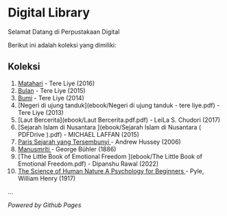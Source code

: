# Digital Library

Selamat Datang di Perpustakaan Digital

Berikut ini adalah koleksi yang dimiliki:
## Koleksi

1. [Matahari](ebook/Tere_Liye_-_Matahari.pdf.pdf) - Tere Liye (2016)
2. [Bulan](ebook/Tere_Liye_-_Bulan.pdf.pdf) - Tere Liye (2015)
3. [Bumi](ebook/Tere_Liye_-_Bumi.pdf.pdf) - Tere Liye (2014)
4. [Negeri di ujung tanduk](ebook/Negeri di ujung tanduk - tere liye.pdf) - Tere Liye (2013)
5. [Laut Bercerita](ebook/Laut Bercerita.pdf.pdf) - LeiLa S. Chudori (2017)
6. [Sejarah Islam di Nusantara ](ebook/Sejarah Islam di Nusantara ( PDFDrive ).pdf) - MICHAEL LAFFAN (2015)
7. [Paris Sejarah yang Tersembunyi ](ebook/Isi_Paris_fiks.pdf) - Andrew Hussey (2006)
8. [Manusmriti ](ebook/Manusmriti.pdf) - George Bühler (1886)
9. [The Little Book of Emotional Freedom ](ebook/The Little Book of Emotional Freedom.pdf) - Dipanshu Rawal (2022)
10. [The Science of Human Nature A Psychology for Beginners ](ebook/The-Science-of-Human-Nature-A-Psychology-for-Beginners.pdf) - Pyle, William Henry (1917)



...

*Powered by Github Pages*
